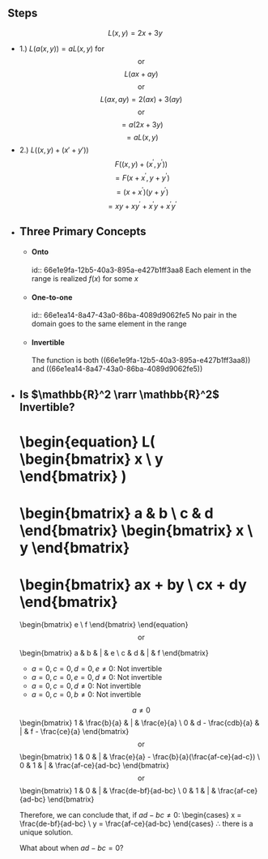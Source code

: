## Steps
$$L\left(x,y\right)=2x+3y$$
* 1.) $L(a(x,y)) = aL(x,y)$ for 
$$\text{or}$$
$$L\left(ax+ay\right)$$
$$\text{or}$$
$$L\left(ax,ay\right)=2\left(ax\right)+3\left(ay\right)$$
$$\text{or}$$
$$=a\left(2x+3y\right)$$
$$=aL\left(x,y\right)$$
* 2.) $L((x, y) + (x'+y'))$
$$F\left(\left(x,y\right)+\left(x^{\prime},y^{\prime}\right)\right)$$
$$=F\left(x+x^{\prime},y+y^{\prime}\right)$$
$$=\left(x+x^{\prime}\right)\left(y+y^{\prime}\right)$$
$$=xy+xy^{\prime}+x^{\prime}y+x^{\prime}y^{\prime}$$
- ## Three Primary Concepts
	- #### Onto
	  id:: 66e1e9fa-12b5-40a3-895a-e427b1ff3aa8
	  Each element in the range is realized $f(x)$ for some $x$
	- #### One-to-one
	  id:: 66e1ea14-8a47-43a0-86ba-4089d9062fe5
	  No pair in the domain goes to the same element in the range
	- #### Invertible
	  The function is both ((66e1e9fa-12b5-40a3-895a-e427b1ff3aa8)) and ((66e1ea14-8a47-43a0-86ba-4089d9062fe5))
- ## Is $\mathbb{R}^2 \rarr \mathbb{R}^2$ Invertible?
  \begin{equation}
  L(
  \begin{bmatrix}
  x \\ y
  \end{bmatrix}
  )
  = 
  \begin{bmatrix}
  a & b \\
  c & d
  \end{bmatrix}
  \begin{bmatrix}
  x \\ y
  \end{bmatrix}
  = 
  \begin{bmatrix}
  ax + by \\
  cx + dy
  \end{bmatrix}
  =
  \begin{bmatrix}
  e \\ f
  \end{bmatrix}
  \end{equation}
  $$\text{or}$$
  
  \begin{bmatrix}
  a & b & | & e \\
  c & d & | & f
  \end{bmatrix}
  
  * $a=0,c=0,d=0,e\neq 0$: Not invertible
  * $a=0,c=0,e=0,d\neq 0$: Not invertible
  * $a=0,c=0,d\neq 0$: Not invertible
  * $a=0,c=0,b\neq 0$: Not invertible
  
  $$a\neq0$$
  \begin{bmatrix}
  1 & \frac{b}{a} & | & \frac{e}{a} \\
  0 & d - \frac{cdb}{a} & | & f - \frac{ce}{a}
  \end{bmatrix}
  $$\text{or}$$
  \begin{bmatrix}
  1 & 0 & | & \frac{e}{a} - \frac{b}{a}(\frac{af-ce}{ad-c}) \\
  0 & 1 & | & \frac{af-ce}{ad-bc}
  \end{bmatrix}
  $$\text{or}$$
  \begin{bmatrix}
  1 & 0 & | & \frac{de-bf}{ad-bc} \\
  0 & 1 & | & \frac{af-ce}{ad-bc}
  \end{bmatrix}
  
  Therefore, we can conclude that, if $ad-bc\neq0$:
  \begin{cases}
  x = \frac{de-bf}{ad-bc} \\
  y = \frac{af-ce}{ad-bc}
  \end{cases}
  $\therefore$ there is a unique solution.
  
  What about when $ad-bc=0$?